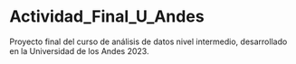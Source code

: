 # Actividad_Final_U_Andes
Proyecto final del curso de análisis de datos nivel intermedio, desarrollado en la Universidad de los Andes 2023.
